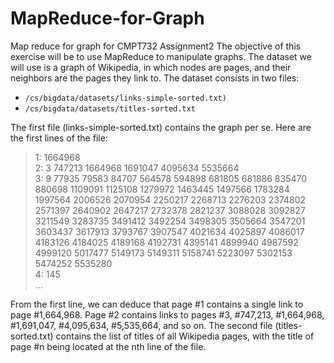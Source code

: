 # MapReduce-for-Graph
Map reduce for graph for CMPT732 Assignment2
The objective of this exercise will be to use MapReduce to manipulate graphs. The dataset we will use is a graph of Wikipedia, in which nodes are pages, and their neighbors are the pages they link to. The dataset consists in two files:


- <code>/cs/bigdata/datasets/links-simple-sorted.txt)</code>
- <code>/cs/bigdata/datasets/titles-sorted.txt</code>

The first file (links-simple-sorted.txt) contains the graph per se. Here are the first lines of the file:
> 1: 1664968 <br>
2: 3 747213 1664968 1691047 4095634 5535664 <br>
3: 9 77935 79583 84707 564578 594898 681805 681886 835470 880698 1109091 1125108 1279972
1463445 1497566 1783284 1997564 2006526 2070954 2250217 2268713 2276203 2374802 2571397
2640902 2647217 2732378 2821237 3088028 3092827 3211549 3283735 3491412 3492254 3498305
3505664 3547201 3603437 3617913 3793767 3907547 4021634 4025897 4086017 4183126 4184025
4189168 4192731 4395141 4899940 4987592 4999120 5017477 5149173 5149311 5158741 5223097
5302153 5474252 5535280 <br>
4: 145 <br>
...

From the first line, we can deduce that page #1 contains a single link to page #1,664,968. Page #2 contains links to pages #3, #747,213, #1,664,968, #1,691,047, #4,095,634, #5,535,664, and so on. The second file (titles-sorted.txt) contains the list of titles of all Wikipedia pages, with the title of page #n being located at the nth line of the file.
